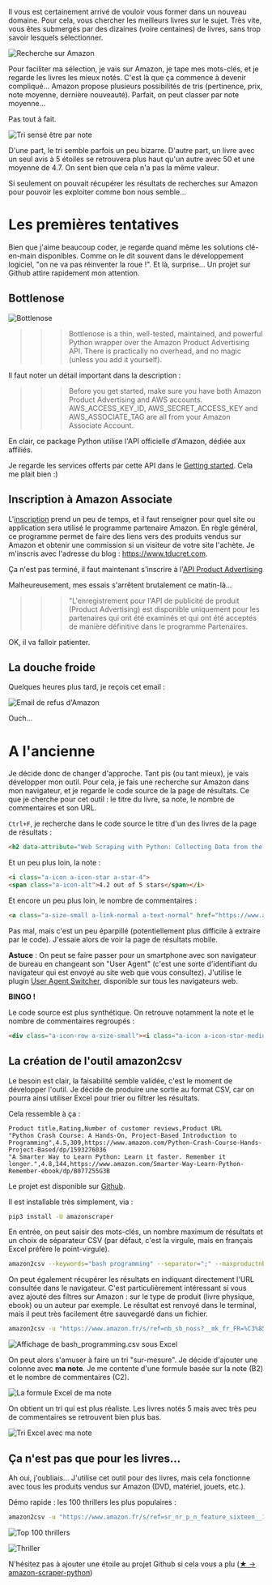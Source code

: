 <!-- title: amazon2csv, ou comment filtrer les produits d'Amazon dans Excel -->

Il vous est certainement arrivé de vouloir vous former dans un nouveau domaine. Pour cela, vous chercher les meilleurs livres sur le sujet.
Très vite, vous êtes submergés par des dizaines (voire centaines) de livres, sans trop savoir lesquels sélectionner.

![Recherche sur Amazon](/assets/article_images/2018-06-05-amazon2csv-ou-comment-filtrer-les-produits-d-amazon-dans-excel/recherche_bash_programming.png)

Pour faciliter ma sélection, je vais sur Amazon, je tape mes mots-clés, et je regarde les livres les mieux notés.
C'est là que ça commence à devenir compliqué...
Amazon propose plusieurs possibilités de tris (pertinence, prix, note moyenne, dernière nouveauté).
Parfait, on peut classer par note moyenne...

Pas tout à fait.

![Tri sensé être par note](/assets/article_images/2018-06-05-amazon2csv-ou-comment-filtrer-les-produits-d-amazon-dans-excel/tri_bizarre.png)

D'une part, le tri semble parfois un peu bizarre.
D'autre part, un livre avec un seul avis à 5 étoiles se retrouvera plus haut qu'un autre avec 50 et une moyenne de 4.7.
On sent bien que cela n'a pas la même valeur.

Si seulement on pouvait récupérer les résultats de recherches sur Amazon pour pouvoir les exploiter comme bon nous semble...

# Les premières tentatives

Bien que j'aime beaucoup coder, je regarde quand même les solutions clé-en-main disponibles.
Comme on le dit souvent dans le développement logiciel, "on ne va pas réinventer la roue !".
Et là, surprise... Un projet sur Github attire rapidement mon attention.

## Bottlenose

![Bottlenose](/assets/article_images/2018-06-05-amazon2csv-ou-comment-filtrer-les-produits-d-amazon-dans-excel/bottlenose.png)

>>> Bottlenose is a thin, well-tested, maintained, and powerful Python wrapper over the Amazon Product Advertising API. There is practically no overhead, and no magic (unless you add it yourself).

Il faut noter un détail important dans la description :

>>> Before you get started, make sure you have both Amazon Product Advertising and AWS accounts. AWS_ACCESS_KEY_ID, AWS_SECRET_ACCESS_KEY and AWS_ASSOCIATE_TAG are all from your Amazon Associate Account.

En clair, ce package Python utilise l'API officielle d'Amazon, dédiée aux affiliés.

Je regarde les services offerts par cette API dans le [Getting started](https://docs.aws.amazon.com/AWSECommerceService/latest/DG/CHAP_GettingStarted.html). Cela me plait bien :)

## Inscription à Amazon Associate

L'[inscription](https://docs.aws.amazon.com/AWSECommerceService/latest/DG/becomingAssociate.html) prend un peu de temps, et il faut renseigner pour quel site ou application sera utilisé le programme partenaire Amazon. En règle général, ce programme permet de faire des liens vers des produits vendus sur Amazon et obtenir une commission si un visiteur de votre site l'achète.
Je m'inscris avec l'adresse du blog : https://www.tducret.com.

Ça n'est pas terminé, il faut maintenant s'inscrire à l'[API Product Advertising](https://docs.aws.amazon.com/AWSECommerceService/latest/DG/becomingDev.html)

Malheureusement, mes essais s'arrêtent brutalement ce matin-là...

>>> "L'enregistrement pour l'API de publicité de produit (Product Advertising) est disponible uniquement pour les partenaires qui ont été examinés et qui ont été acceptés de manière définitive dans le programme Partenaires.

OK, il va falloir patienter.

## La douche froide

Quelques heures plus tard, je reçois cet email :

![Email de refus d'Amazon](/assets/article_images/2018-06-05-amazon2csv-ou-comment-filtrer-les-produits-d-amazon-dans-excel/refus_amazon.png)

Ouch...

# A l'ancienne

Je décide donc de changer d'approche. Tant pis (ou tant mieux), je vais développer mon outil.
Pour cela, je fais une recherche sur Amazon dans mon navigateur, et je regarde le code source de la page de résultats.
Ce que je cherche pour cet outil : le titre du livre, sa note, le nombre de commentaires et son URL.

`Ctrl+F`, je recherche dans le code source le titre d'un des livres de la page de résultats :

```html
<h2 data-attribute="Web Scraping with Python: Collecting Data from the Modern Web" data-max-rows="0" class="a-size-medium s-inline  s-access-title  a-text-normal">Web Scraping with Python: Collecting Data from the Modern Web</h2>
```

Et un peu plus loin, la note :

```html
<i class="a-icon a-icon-star a-star-4">
<span class="a-icon-alt">4.2 out of 5 stars</span></i>
```

Et encore un peu plus loin, le nombre de commentaires :

```html
<a class="a-size-small a-link-normal a-text-normal" href="https://www.amazon.com/Web-Scraping-Python-Collecting-Modern/dp/1491910291/ref=sr_1_4?s=books&amp;ie=UTF8&amp;qid=1528108096&amp;sr=1-4&amp;keywords=python+scraping#customerReviews">51</a>
```

Pas mal, mais c'est un peu éparpillé (potentiellement plus difficile à extraire par le code).
J'essaie alors de voir la page de résultats mobile.

**Astuce** : On peut se faire passer pour un smartphone avec son navigateur de bureau en  changeant son "User Agent" (c'est une sorte d'identifiant du navigateur qui est envoyé au site web que vous consultez). J'utilise le plugin [User Agent Switcher](http://useragentswitcher.org/), disponible sur tous les navigateurs web.

**BINGO !**

Le code source est plus synthétique. On retrouve notamment la note et le nombre de commentaires regroupés :

```html
<div class="a-icon-row a-size-small"><i class="a-icon a-icon-star-medium a-star-medium-4-5"><span class="a-icon-alt">4.3 out of 5 stars</span></i><span> (142)</span></div>
```

##  La création de l'outil amazon2csv

Le besoin est clair, la faisabilité semble validée, c'est le moment de développer l'outil.
Je décide de produire une sortie au format CSV, car on pourra ainsi utiliser Excel pour trier ou filtrer les résultats.

Cela ressemble à ça :

```csv
Product title,Rating,Number of customer reviews,Product URL
"Python Crash Course: A Hands-On, Project-Based Introduction to Programming",4.5,309,https://www.amazon.com/Python-Crash-Course-Hands-Project-Based/dp/1593276036
"A Smarter Way to Learn Python: Learn it faster. Remember it longer.",4.8,144,https://www.amazon.com/Smarter-Way-Learn-Python-Remember-ebook/dp/B077Z55G3B
```

Le projet est disponible sur [Github](https://github.com/tducret/amazon-scraper-python).

Il est installable très simplement, via :

```bash
pip3 install -U amazonscraper
```

En entrée, on peut saisir des mots-clés, un nombre maximum de résultats et un choix de séparateur CSV (par défaut, c'est la virgule, mais en français Excel préfère le point-virgule).

```bash
amazon2csv --keywords="bash programming" --separator=";" --maxproductnb=2
```

On peut également récupérer les résultats en indiquant directement l'URL consultée dans le navigateur.
C'est particulièrement intéressant si vous avez ajouté des filtres sur Amazon : sur le type de produit (livre physique, ebook) ou un auteur par exemple.
Le résultat est renvoyé dans le terminal, mais il peut très facilement être sauvegardé dans un fichier.

```bash
amazon2csv -u "https://www.amazon.fr/s/ref=nb_sb_noss?__mk_fr_FR=%C3%85M%C3%85%C5%BD%C3%95%C3%91&url=search-alias%3Daps&field-keywords=bash+programming" --separator=";" > bash_programming.csv
```

![Affichage de bash_programming.csv sous Excel](/assets/article_images/2018-06-05-amazon2csv-ou-comment-filtrer-les-produits-d-amazon-dans-excel/tri_excel_nb_commentaires_bash_programming.png)

On peut alors s'amuser à faire un tri "sur-mesure". Je décide d'ajouter une colonne avec **ma note**.
Je me contente d'une formule basée sur la note (B2) et le nombre de commentaires (C2).

![La formule Excel de ma note](/assets/article_images/2018-06-05-amazon2csv-ou-comment-filtrer-les-produits-d-amazon-dans-excel/formule_excel_ma_note.png)

On obtient un tri qui est plus réaliste. Les livres notés 5 mais avec très peu de commentaires se retrouvent bien plus bas.

![Tri Excel avec ma note](/assets/article_images/2018-06-05-amazon2csv-ou-comment-filtrer-les-produits-d-amazon-dans-excel/tri_excel_ma_note_bash_programming.png)


## Ça n'est pas que pour les livres...

Ah oui, j'oubliais... J'utilise cet outil pour des livres, mais cela fonctionne avec tous les produits vendus sur Amazon (DVD, matériel, jouets, etc.).

Démo rapide : les 100 thrillers les plus populaires :

```bash
amazon2csv -u "https://www.amazon.fr/s/ref=sr_nr_p_n_feature_sixteen__11?fst=as%3Aoff&rh=n%3A405322%2Cp_n_binding_browse-bin%3A383376011%2Cp_n_feature_sixteen_browse-bin%3A5704749031&bbn=405322&ie=UTF8&qid=1528089053&rnid=5704717031" -m 100 --separator=";" > thriller.csv
```

![Top 100 thrillers](/assets/article_images/2018-06-05-amazon2csv-ou-comment-filtrer-les-produits-d-amazon-dans-excel/top_100_thrillers.png)

![Thriller](https://media.giphy.com/media/ofEEPYCz2ZOog/giphy.gif)

N'hésitez pas à ajouter une étoile au projet Github si cela vous a plu ([★ → amazon-scraper-python](https://github.com/tducret/amazon-scraper-python))